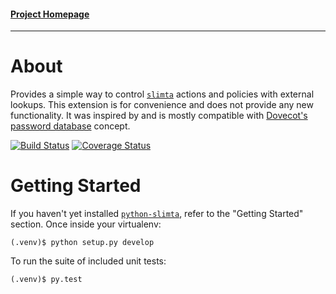 #### [Project Homepage][1]

--------------------

About
=====

Provides a simple way to control [`slimta`][3] actions and policies with
external lookups. This extension is for convenience and does not provide any
new functionality. It was inspired by and is mostly compatible with [Dovecot's
password database][4] concept.

[![Build Status](https://travis-ci.org/slimta/python-slimta-lookup.svg?branch=master)](https://travis-ci.org/slimta/python-slimta-lookup)
[![Coverage Status](https://coveralls.io/repos/github/slimta/python-slimta-lookup/badge.svg?branch=master)](https://coveralls.io/github/slimta/python-slimta-lookup?branch=master)

Getting Started
===============

If you haven't yet installed [`python-slimta`][2], refer to the "Getting
Started" section. Once inside your virtualenv:

    (.venv)$ python setup.py develop

To run the suite of included unit tests:

    (.venv)$ py.test

[1]: http://slimta.org/
[2]: https://github.com/slimta/python-slimta
[3]: http://slimta.org/latest/manual/slimta.html
[4]: http://wiki2.dovecot.org/PasswordDatabase

